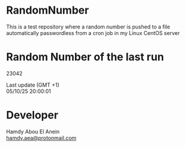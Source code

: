 # RandomNumber    
This is a test repository where a random number is pushed to a file automatically passwordless from a cron job in my Linux CentOS server    
# Random Number of the last run   
23042
      
Last update (GMT +1)    
05/10/25 20:00:01
# Developer    
Hamdy Abou El Anein   
hamdy.aea@protonmail.com

